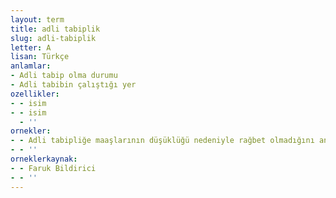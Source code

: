 ```yaml
---
layout: term
title: adli tabiplik
slug: adli-tabiplik
letter: A
lisan: Türkçe
anlamlar:
- Adli tabip olma durumu
- Adli tabibin çalıştığı yer
ozellikler:
- - isim
- - isim
  - ''
ornekler:
- - Adli tabipliğe maaşlarının düşüklüğü nedeniyle rağbet olmadığını anlattı uzun uzun.
- - ''
orneklerkaynak:
- - Faruk Bildirici
- - ''
---
```

